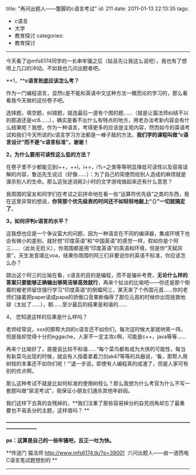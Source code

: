 title: "再问出题人——蹩脚的c语言考试"
id: 211
date: 2011-01-13 22:13:35
tags: 
- c语言
- 大学
- 教育探讨
categories: 
- 教育探讨
---

今天看了@mfs6174同学的一长串牢骚之后（姑且先让我这么说吧），我也有了想喷上几口的冲动。不如我也几问出题者吧。

**1，****c语言到底应该怎么考？**

作为一门编程语言，显然c是不能和英语中文这种方法一概而论的学习的，那么看看我今天做的这份卷子吧。

选择题，填空题，纠错题，就连最后一道有个图的题……（就是让猫法师纠结不以的那道还是vc6……），确实是看不出什么有特点的地方，用老办法考新内容会有什么结果呢？我想，作为一种语言，考得更多的应该是主观内容，然而如今的英语考试和我们今天所说的c语言学习方法都是一棒子敲的方法，**我们学的课程叫做“c语言设计”而不是“c语言标准”，谢谢！**<!--more-->

**2，为什么要用可读性这么低的方法？**

在卷子里不少都能见到i++，++i，i+=，i%=之类等等明显降低可读性以及容易误解的内容，鲁迅先生说过（好像……）：为了自己的简便而给别人造成的麻烦就是谋杀别人的生命。那么这张途消耗2小时的文字游戏做起来还有什么意思？

我周围的室友和同学们在考试之前拼命地在看一些“运算符优先级”之类的东西，我在这里非常的想说，**你背那个优先级表的时间还不如轻轻地敲上“（）”一切就搞定了**。

**3，如何评判c语言的水平？**

这我想也应是一个争议蛮大的问题，因为一种语言在不同的编译器，集成环境下也会有微小的差别，就好想“印度英语”和“中国英语”的感觉一样，假如你是个阿三……（此处无贬义），你周围都是用“印度英语”的英语和环境，但是你“天赋异禀”，天生发音堪比voa，结果你周围的阿三们非要说你的英语不标准，你应该怎么办？

跳出这个阿三的比喻在看，c语言的目的是编程，而不是骗补考费，**无论什么样的答案只要能够正确输出够简洁够高效就行**，再来个扯淡的比喻吧——你还是那个倒霉的被老师留住强行学习“印度英语”的倒霉阿三，某天来了个外国元首……你的老师们操着把paper读成papa的骄傲口音果断侮辱了那位元首的时候你出现拯救地球（太扯了……），额……至少最后的结果是和谐的……

4， 您知道这样的后果是什么样吗？

老师经常说，xxx的那帮大四的c语言还不如你们，每次这时候大家就哄笑一阵。但是我却觉得十分的eggache，人家不一定主攻c啊，可能是c++，java等等……

再来个比喻好了，直接说比较不和谐……“每个菜鸟都有成为大侠的可能性，每当有新菜鸟出现的时候，就会有人指着拿着刀剑ak47等等的兵器说，‘看，那帮人用树枝的本事还不如你们呢！’”退一步说，即使有人编程真的成渣了，但是人家可有别的优点啊。

那么这种考试不就是比如何标准的使用树枝么？那么我想为什么考官为什么不写一套题叫做“尿泥考试”，我保证小朋友们通杀其他年龄段。

我们这样下去真的会残掉的，**我们注重了那些容易掉分的旮旯拐角却忘了最重要也不易丢分的主题，这样值吗？ **

**——————————————————————————————————————————**

**ps：这算是自己的一些牢骚吧，反正一吐为快。**

**传送门 猫法师 http://www.mfs6174.tk/?p=39001  六问出题人——由一道西电C语言笔试题想到的 **

** **